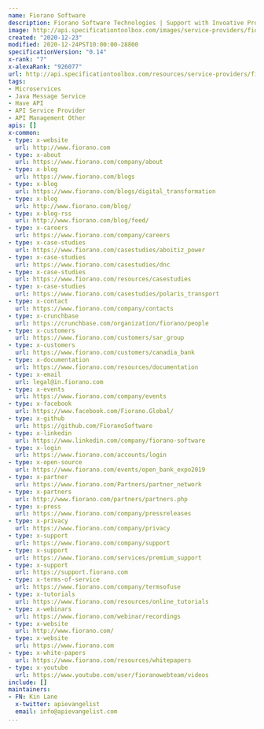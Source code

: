 ```yaml
---
name: Fiorano Software
description: Fiorano Software Technologies | Support with Invoative Products
image: http://api.specificationtoolbox.com/images/service-providers/fiorano-software.jpg
created: "2020-12-23"
modified: 2020-12-24PST10:00:00-28800
specificationVersion: "0.14"
x-rank: "7"
x-alexaRank: "926077"
url: http://api.specificationtoolbox.com/resources/service-providers/fiorano-software/
tags:
- Microservices
- Java Message Service
- Have API
- API Service Provider
- API Management Other
apis: []
x-common:
- type: x-website
  url: http://www.fiorano.com
- type: x-about
  url: https://www.fiorano.com/company/about
- type: x-blog
  url: https://www.fiorano.com/blogs
- type: x-blog
  url: https://www.fiorano.com/blogs/digital_transformation
- type: x-blog
  url: http://www.fiorano.com/blog/
- type: x-blog-rss
  url: http://www.fiorano.com/blog/feed/
- type: x-careers
  url: https://www.fiorano.com/company/careers
- type: x-case-studies
  url: https://www.fiorano.com/casestudies/aboitiz_power
- type: x-case-studies
  url: https://www.fiorano.com/casestudies/dnc
- type: x-case-studies
  url: https://www.fiorano.com/resources/casestudies
- type: x-case-studies
  url: https://www.fiorano.com/casestudies/polaris_transport
- type: x-contact
  url: https://www.fiorano.com/company/contacts
- type: x-crunchbase
  url: https://crunchbase.com/organization/fiorano/people
- type: x-customers
  url: https://www.fiorano.com/customers/sar_group
- type: x-customers
  url: https://www.fiorano.com/customers/canadia_bank
- type: x-documentation
  url: https://www.fiorano.com/resources/documentation
- type: x-email
  url: legal@in.fiorano.com
- type: x-events
  url: https://www.fiorano.com/company/events
- type: x-facebook
  url: https://www.facebook.com/Fiorano.Global/
- type: x-github
  url: https://github.com/FioranoSoftware
- type: x-linkedin
  url: https://www.linkedin.com/company/fiorano-software
- type: x-login
  url: https://www.fiorano.com/accounts/login
- type: x-open-source
  url: https://www.fiorano.com/events/open_bank_expo2019
- type: x-partner
  url: https://www.fiorano.com/Partners/partner_network
- type: x-partners
  url: http://www.fiorano.com/partners/partners.php
- type: x-press
  url: https://www.fiorano.com/company/pressreleases
- type: x-privacy
  url: https://www.fiorano.com/company/privacy
- type: x-support
  url: https://www.fiorano.com/company/support
- type: x-support
  url: https://www.fiorano.com/services/premium_support
- type: x-support
  url: https://support.fiorano.com
- type: x-terms-of-service
  url: https://www.fiorano.com/company/termsofuse
- type: x-tutorials
  url: https://www.fiorano.com/resources/online_tutorials
- type: x-webinars
  url: https://www.fiorano.com/webinar/recordings
- type: x-website
  url: http://www.fiorano.com/
- type: x-website
  url: https://www.fiorano.com
- type: x-white-papers
  url: https://www.fiorano.com/resources/whitepapers
- type: x-youtube
  url: https://www.youtube.com/user/fioranowebteam/videos
include: []
maintainers:
- FN: Kin Lane
  x-twitter: apievangelist
  email: info@apievangelist.com
...
```

